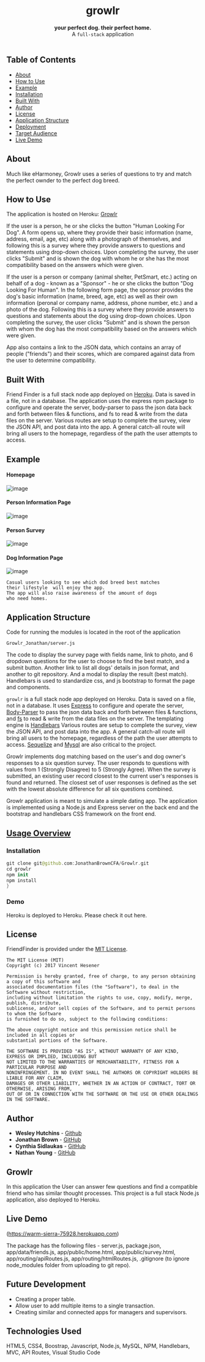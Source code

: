 <h1 align="center">growlr</h1>

<div align="center">
  <strong>your perfect dog. their perfect home.</strong>
</div>
<div align="center">
  A <code>full-stack</code> application
</div>

<br />

## Table of Contents
- [About](#about)
- [How to Use](#how-to-use)
- [Example](#example)
- [Installation](#installation)
- [Built With](#built-with)
- [Author](#author)
- [License](#license)
- [Application Structure](#application-structure)
- [Deployment](#deployment)
- [Target Audience](#target-audience)
- [Live Demo](#live-demo)


## About
Much like eHarmoney, Growlr uses a series of questions to try and match the perfect ownder to the perfect dog breed. 

## How to Use
The application is hosted on Heroku: [Growlr](https://warm-sierra-75928.herokuapp.com)

If the user is a person, he or she clicks the button "Human Looking For Dog". A form opens up, where they provide their basic information (name, address, email, age, etc) along with a photograph of themselves, and following this is a survey where they provide answers to questions and statements using drop-down choices. Upon completing the survey, the user clicks "Submit" and is shown the dog with whom he or she has the most compatibility based on the answers which were given.

If the user is a person or company (animal shelter, PetSmart, etc.) acting on behalf of a dog - known as a "Sponsor" - he or she clicks the button "Dog Looking For Human". In the following form page, the sponsor provides the dog's basic information (name, breed, age, etc) as well as their own information (peronal or company name, address, phone number, etc.) and a photo of the dog. Following this is a survey where they provide answers to questions and statements about the dog using drop-down choices. Upon completing the survey, the user clicks "Submit" and is shown the person with whom the dog has the most compatibility based on the answers which were given.

App also contains a link to the JSON data, which contains an array of people ("friends") and their scores, which are compared against data from the user to determine compatibility.

## Built With
Friend Finder is a full stack node app deployed on [Heroku](https://warm-sierra-75928.herokuapp.com). Data is saved in a file, not in a database. The application uses the express npm package to configure and operate the server, body-parser to pass the json data back and forth between files & functions, and fs to read & write from the data files on the server. Various routes are setup to complete the survey, view the JSON API, and post data into the app. A general catch-all route will bring all users to the homepage, regardless of the path the user attempts to access.

## Example

#### Homepage

  ![image](../Growlr/screenshots/Growlr-1.PNG)

#### Person Information Page

  ![image](../Growlr/screenshots/Growlr-2.PNG)

#### Person Survey

  ![image](../Growlr/screenshots/Growlr-3.PNG)

#### Dog Information Page

 ![image](../Growlr/screenshots/Growlr-4.PNG)

```
Casual users looking to see which dod breed best matches 
their lifestyle  will enjoy the app. 
The app will also raise awareness of the amount of dogs
who need homes.
```

## Application Structure
Code for running the modules is located in the root of the application

```
Growlr_Jonathan/server.js
```

The code to display the survey page with fields name, link to photo, and 6 dropdown questions for the user to choose to find the best match, and a submit button.  Another link to list all dogs' details in json format, and another to git repository. And a modal to display the result (best match). Handlebars is used to standardize css, and js bootstrap to format the page and components.

`growlr` is a full stack node app deployed on Heroku. Data is saved on a file, not in a database. It uses [Express](https://www.npmjs.com/package/express) to configure and operate the server, [Body-Parser](https://www.npmjs.com/package/body-parser) to pass the json data back and forth between files & functions, and [fs](https://nodejs.org/api/fs.html) to read & write from the data files on the server. The templating engine is [Handlebars](https://www.npmjs.com/package/handlebars) Various routes are setup to complete the survey, view the JSON API, and post data into the app. A general catch-all route will bring all users to the homepage, regardless of the path the user attempts to access.
[Sequelize](https://www.npmjs.com/package/sequelize) and
[Mysql](https://www.npmjs.com/package/mysql) are also critical to the project.

Growlr implements dog matching based on the user's and dog owner's responses to a six question survey. The user responds to questions with values from 1 (Strongly Disagree) to 5 (Strongly Agree). When the survey is submitted, an existing user record closest to the current user's responses is found and returned. The closest set of user responses is defined as the set with the lowest absolute difference for all six questions combined.

Growlr application is meant to simulate a simple dating app. The application is implemented using a Node.js and Express server on the back end and the bootstrap and handlebars CSS framework on the front end.

## [Usage Overview](#usage-overview)

### **Installation**

```swift
git clone git@github.com:JonathanBrownCFA/Growlr.git
cd growlr
npm init
npm install
}
```
### **Demo**

Heroku is deployed to Heroku. Please check it out here.

## License

FriendFinder is provided under the [MIT License](https://github.com/vhesener/Closures/blob/master/LICENSE).

```text
The MIT License (MIT)
Copyright (c) 2017 Vincent Hesener
 
Permission is hereby granted, free of charge, to any person obtaining a copy of this software and
associated documentation files (the "Software"), to deal in the Software without restriction,
including without limitation the rights to use, copy, modify, merge, publish, distribute,
sublicense, and/or sell copies of the Software, and to permit persons to whom the Software
is furnished to do so, subject to the following conditions:
 
The above copyright notice and this permission notice shall be included in all copies or
substantial portions of the Software.
 
THE SOFTWARE IS PROVIDED "AS IS", WITHOUT WARRANTY OF ANY KIND, EXPRESS OR IMPLIED, INCLUDING BUT
NOT LIMITED TO THE WARRANTIES OF MERCHANTABILITY, FITNESS FOR A PARTICULAR PURPOSE AND
NONINFRINGEMENT. IN NO EVENT SHALL THE AUTHORS OR COPYRIGHT HOLDERS BE LIABLE FOR ANY CLAIM,
DAMAGES OR OTHER LIABILITY, WHETHER IN AN ACTION OF CONTRACT, TORT OR OTHERWISE, ARISING FROM,
OUT OF OR IN CONNECTION WITH THE SOFTWARE OR THE USE OR OTHER DEALINGS IN THE SOFTWARE.
```

## Author

* **Wesley Hutchins** - [Github](https://github.com/WesPres1990)
* **Jonathan Brown** - [GitHub](https://github.com/JonathanBrownCFA)
* **Cynthia Sidlaukas** - [GitHub](https://github.com/cynthiasidlauskas)
* **Nathan Young** - [GitHub](https://github.com/21ghosts)

## Growlr

In this application the User can answer few questions and find a compatible friend who has similar thought processes. This project is a full stack Node.js application, also deployed to Heroku. 

## Live Demo
(https://warm-sierra-75928.herokuapp.com)

The package has the following files - server.js, package.json, app/data/friends.js, app/public/home.html, app/public/survey.html, app/routing/apiRoutes.js, app/routing/htmlRoutes.js, .gitignore (to ignore node_modules folder from uploading to git repo). 

## Future Development

* Creating a proper table.
* Allow user to add multiple items to a single transaction.
* Creating similar and connected apps for managers and supervisors.

## Technologies Used

HTML5, CSS4, Boostrap, Javascript, Node.js, MySQL, NPM, Handlebars, MVC, API Routes, Visual Studio Code